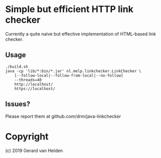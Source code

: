 # Simple but efficient HTTP link checker

Currently a quite naive but effective implementation of HTML-based link checker. 

## Usage

```text
./build.sh
java -cp 'lib/*:bin/*.jar' nl.melp.linkchecker.LinkChecker \
    [--follow-local|--follow-from-local|--no-follow]
    --threads=40
    http://localhost/
    https://localhost/
```

## Issues?
Please report them at github.com/drm/java-linkchecker

# Copyright
(c) 2019 Gerard van Helden
